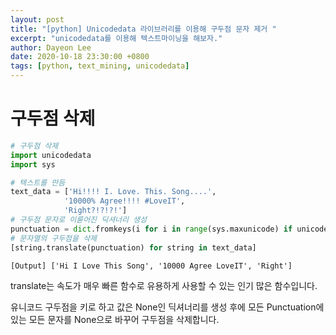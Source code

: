 ```yaml
---
layout: post
title: "[python] Unicodedata 라이브러리를 이용해 구두점 문자 제거 "
excerpt: "unicodedata를 이용해 텍스트마이닝을 해보자."
author: Dayeon Lee
date: 2020-10-18 23:30:00 +0800
tags: [python, text_mining, unicodedata]
---
```



# 구두점 삭제 

```Python
# 구두점 삭제 
import unicodedata
import sys

# 텍스트를 만듬
text_data = ['Hi!!!! I. Love. This. Song....',
            '10000% Agree!!!! #LoveIT',
            'Right?!?!?!']
# 구두점 문자로 이룯어진 딕셔너리 생성
punctuation = dict.fromkeys(i for i in range(sys.maxunicode) if unicodedata.category(chr(i)).startswith('P'))
# 문자열의 구두점을 삭제 
[string.translate(punctuation) for string in text_data]
```

```
[Output] ['Hi I Love This Song', '10000 Agree LoveIT', 'Right']
```

translate는 속도가 매우 빠른 함수로 유용하게 사용할 수 있는 인기 많은 함수입니다.  

유니코드 구두점을 키로 하고 값은 None인 딕셔너리를 생성 후에 모든 Punctuation에 있는 모든 문자를 None으로 바꾸어 구두점을 삭제합니다. 

